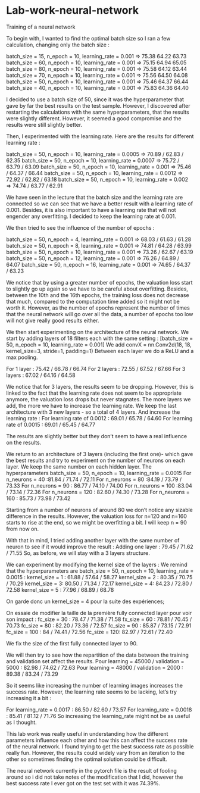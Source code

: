 # Lab-work-neural-network

Training of a neural network 


To begin with, I wanted to find the optimal batch size so I ran a few calculation, changing only the batch size :

batch_size = 15, n_epoch = 10, learning_rate = 0.001 => 75.38  64.22  63.73
batch_size = 60, n_epoch = 10, learning_rate = 0.001 => 75.15  64.94  65.05
batch_size = 80, n_epoch = 10, learning_rate = 0.001 => 75.58  64.12  63.44
batch_size = 70, n_epoch = 10, learning_rate = 0.001 => 75.56  64.50  64.08
batch_size = 50, n_epoch = 10, learning_rate = 0.001 => 75.46  64.37  66.44
batch_size = 40, n_epoch = 10, learning_rate = 0.001 => 75.83  64.36  64.40

I decided to use a batch size of 50, since it was the hyperparameter that gave by far the best results on the test sample. However, I discovered after restarting the calculations with the same hyperparameters, that the results were slightly different.
However, it seemed a good compromise and the results were still slightly better.

Then, I experimented with the learning rate. Here are the results for different learning rate : 

batch_size = 50, n_epoch = 10, learning_rate = 0.0005 => 70.89 / 62.83 / 62.35
batch_size = 50, n_epoch = 10, learning_rate = 0.0007 => 75.72 / 63.79 / 63.09
batch_size = 50, n_epoch = 10, learning_rate = 0.001   => 75.46 / 64.37 / 66.44
batch_size = 50, n_epoch = 10, learning_rate = 0.0012 => 72.92 / 62.82 / 63.18
batch_size = 50, n_epoch = 10, learning_rate = 0.002   => 74.74 / 63.77 / 62.91

We have seen in the lecture that the batch size and the learning rate are connected so we can see that we have a better result with a learning rate of 0.001. Besides, it is also important to have a learning rate that will not engender any overfitting.
I decided to keep the learning rate at 0.001.

We then tried to see the influence of the number of epochs :

batch_size = 50, n_epoch = 4, learning_rate = 0.001 => 68.03 / 61.63 / 61.28
batch_size = 50, n_epoch = 8, learning_rate = 0.001 => 74.81 / 64.28 / 63.99
batch_size = 50, n_epoch = 10, learning_rate = 0.001 => 73.26 / 62.67 / 63.19
batch_size = 50, n_epoch = 12, learning_rate = 0.001 => 76.26 / 64.89 / 64.07
batch_size = 50, n_epoch = 16, learning_rate = 0.001 => 74.65 / 64.37 / 63.23

We notice that by using a greater number of epochs, the valuation loss start to
 slightly go up again so we have to be careful about overfitting. Besides, between the 10th and the 16th epochs, the training loss does not decrease that much, compared to the computation time added so it might not be worth it. However, as the number of epochs represent the number of times that the neural network will go over all the data, a number of epochs too low will not give really good results either.


We then start experimenting on the architecture of the neural network.
We start by adding layers of 18 filters each with the same setting :
[batch_size = 50, n_epoch = 10, learning_rate = 0.001]
We add convX = nn.Conv2d(18, 18, kernel_size=3, stride=1, padding=1)
Between each layer we do a ReLU and a max pooling.

For 1 layer   : 75.42 / 66.78 / 66.74
For 2 layers : 72.55 / 67.52 / 67.66
For 3 layers : 67.02 / 64.16 / 64.58

We notice that for 3 layers, the results seem to be dropping. However, this is linked to the fact that the learning rate does not seem to be appropriate anymore, the valuation loss drops but never stagnates. The more layers we add, the more we have to increase the learning rate.
We keep the last architecture with 3 new layers - so a total of 4 layers. And increase the learning rate : 
For learning rate of 0.0012 : 69.01 / 65.78 / 64.60
For learning rate of 0.0015 : 69.01 / 65.45 / 64.77

The results are slightly better but they don’t seem to have a real influence on the results.

We return to an architecture of 3 layers (including the first one)- which gave the best results and try to experiment on the number of neurons on each layer. We keep the same number on each hidden layer.
The hyperparameters batch_size = 50, n_epoch = 10, learning_rate = 0.0015
For n_neurons = 40   :81.84 / 71.74 / 72.11
For n_neurons = 80   :84.19 / 73.79 / 73.33
For n_neurons = 90  : 86.77 / 74.10 / 74.00
For n_neurons = 100 :83.04 / 73.14 / 72.36
For n_neurons = 120 : 82.60 / 74.30 / 73.28
For n_neurons = 160 : 85.73 / 73.98 / 73.42

Starting from a number of neurons of around 80 we don’t notice any sizable difference in the results. However, the valuation loss for n=120 and n=160 starts to rise at the end, so we might be overfitting a bit.
I will keep n = 90 from now on.

With that in mind, I tried adding another layer with the same number of neuron to see if it would improve the result : 
Adding one layer : 79.45 / 71.62 / 71.55
So, as before, we will stay with a 3 layers structure.

We can experiment by modifying the kernel size of the layers :
We remind that the hyperparameters are batch_size = 50, n_epoch = 10, learning_rate = 0.0015 :
kernel_size = 1 : 61.88 / 57.64 / 58.27
kernel_size = 2 : 80.35 / 70.75 / 70.29
kernel_size = 3:  80.50 / 71.34 / 72.17
kernel_size = 4:  84.23 / 72.80 / 72.58
kernel_size = 5 : 77.96 / 68.89 / 68.78

On garde donc un kernel_size = 4 pour la suite des expériences;

On essaie de modifier la taille de la première fully connected layer pour voir son impact : 
fc_size = 30 : 78.47 / 71.38 / 71.58
fx_size = 60 : 78.81 / 70.45 / 70.73
fc_size = 80 : 82.20 / 73.36 / 72.57
fc_size = 90 : 85.87 / 73.15 / 72.91
fc_size = 100 : 84 / 74.41 / 72.56
fc_size = 120: 82.97 / 72.61 / 72.40

We fix the size of the first fully connected layer to 90.

We will then try to see how the repartition of the data between the training and validation set affect the results.
Pour learning = 45000 / validation = 5000 : 82.98 / 74.62 / 72.63
Pour learning = 48000 / validation = 2000 : 89.38 / 83.24 / 73.29

So it seems like increasing the number of learning images increases the success rate.
However, the learning rate seems to be lacking, let’s try increasing it a bit :

For learning_rate = 0.0017 : 86.50 / 82.60 / 73.57
For learning_rate = 0.0018 : 85.41 / 81.12 / 71.76
So increasing the learning_rate might not be as useful as I thought.

This lab work was really useful in understanding how the different parameters influence each other and how this can affect the success rate of the neural network. I found trying to get the best success rate as possible really fun. However, the results could widely vary from an iteration to the other so sometimes finding the optimal solution could be difficult. 

The neural network currently in the pytorch file is the result of fooling around so i did not take notes of the modification that I did, however the best success rate I ever got on the test set with it was 74.39%.
